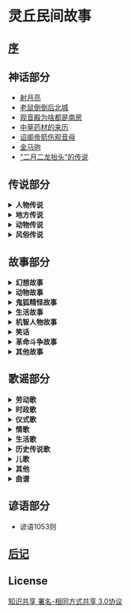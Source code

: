 # 灵丘民间故事

## [序](序.md)

## 神话部分

* [射月亮](神话部分/射月亮.md)
* [老鼠倒倒后北城](神话部分/老鼠倒倒后北城.md)
* [观音殿为啥都是南房](神话部分/观音殿为啥都是南房.md)
* [中草药材的来历](神话部分/中草药材的来历.md)
* [诏阁帝箭伤观音母](神话部分/诏阁帝箭伤观音母.md)
* [金马驹](神话部分/金马驹.md)
* [“二月二龙抬头”的传说](神话部分/“二月二龙抬头”的传说.md)

## 传说部分

<details>
<summary><b>人物传说</b></summary>

* [赵武灵王](传说部分/人物传说/赵武灵王.md)
* [刘秀封树](传说部分/人物传说/刘秀封树.md)
* [李存孝的传说故事](传说部分/人物传说/李存孝的传说故事.md)
* [李存孝传说四则](传说部分/人物传说/李存孝传说四则.md)
* [李存孝和“嗡嗡石”](传说部分/人物传说/李存孝和“嗡嗡石”.md)
* [李存孝的脚印](传说部分/人物传说/李存孝的脚印.md)
* 用贤不记仇
* 鲁班相亲
* 卓文君夜奔
* 张释之执法
* 诸葛亮和鹅毛扇
* 关公斩除“王八精”
* 关公磨刀
* 题扇桥
* 老爷的名字不外借
* 苏东坡画扇结案
* 唐伯虎画扇当钱解难题。
* 狄青拳打“拦街虎”
* 关于王遵文的传说
* 武状元李广金的传说。
* 杜上化的故事
* 灵丘才子杜上化
* 杜上化的传
* 李冠洋的传说
* 神奇的龙诚和尚
* 杨丙惠坐城隍
* “海底捞月”的武举
* 王十万的故事
* 王十万的传说
* 白求恩在灵丘
* 安义的故事
* 一碗凉粉

</details>

<details>
<summary><b>地方传说</b></summary>

* [灵丘县的来历](传说部分/地方传说/灵丘县的来历.md)
* [灵丘县“九景十八拗”的来历](传说部分/地方传说/灵丘县“九景十八拗”的来历.md)
* [塔井三奇觉山寺](传说部分/地方传说/塔井三奇觉山寺.md)
* [白马刨泉白马寺](传说部分/地方传说/白马刨泉白马寺.md)
* 松柏不乱邓峰寺
* 毛驴驮水黄台寺
* 早种晚收禅庵寺
* 钟鼓倒吊大云寺
* 一树双影双峰寺
* 滴水成钟龙泉寺
* 有影无踪天堂寺
* 糟里没酒喝，梭里没布穿
* 水芦（路）不撑船，门头在水面
* 驼水不驮水，古之河常驮水
* 三山不在山，荞麦川尽在山
* 城西有个东河南，城东有个西马圈
* 北面有个南兑沟，南面有个上北泉
* 小寨不算小，大地不显眼
* 长城没有城，下关不是关
* 大黄岭出白土，烟熏崖不见炭
* 月翻落照月翻寺
* 鲁班造觉山塔
* 鸠龙岗的来历
* 煤窑鞍
* 手托崖的传说（之一）
* 手托崖的传说（之二）
* 腰站的来历
* 天沟的来历
* 云彩岭的来历
* 老虎眼山的来历
* 凤凰尖与暖泉镇的传说
* 石牛地的传说
* 含水村的来历
* 王长胳膊赵长腿
* “车道壕”和“牛蹄印”
* 南沟里的传说
* 石人儿和扭扭松
* 牛郎山上的神龙
* 小彦村的来历

</details>

<details>
<summary><b>动物传说</b></summary>

* [狍子的上唇为啥有道缝](传说部分/动物传说/狍子的上唇为啥有道缝.md)
* 狍子的上唇为啥有道缝
* 牛为啥没有上门牙
* 仙狗送粮
* 蛄、鸪讨封
* 关于喜鹊的传说
* 公鸡叫鸣为何来
* 人吃狗衣禄的传说
* 猫狗不合的由来

</details>

<details>
<summary><b>风俗传说</b></summary>

* [“腊八人”的传说（之一）](传说部分/风俗传说/“腊八人”的传说（之一）.md)
* “腊八人”的传说（之二）
* 猎八粥的传说

</details>

## 故事部分

<details>
<summary><b>幻想故事</b></summary>

* [赊三与现二](故事部分/幻想故事/赊三与现二.md)
* 赊三与现二
* 人心不足蛇吞相
* 三个闺女寻人家
* 神棍儿
* 人为财死，鸟为食亡
* 苍蝇的来历
* 瓦盆告状
* 观音是谁
* 金银与脚板
* 巍山盗宝
* 娘娘庙的来历
* 老大和老二
* 媳妇变驴
* 高僧与心
* 黄狗耕地
* “原来我娘就是佛”
* 求活佛
* 聚宝盆
* 孝顺不孝顺天知道
* 乞丐秀才

</details>

<details>
<summary><b>动物故事</b></summary>

* [蛤蟆和燕子](故事部分/动物故事/蛤蟆和燕子.md)
* 猫和耗子的故事
* 无义之人不可交，哪有真心挂树梢
* 害人亦害已
* 燕子报恩怨
* 老虎报恩
* 毛猴儿姥姥
* 耗子娶媳妇

</details>

<details>
<summary><b>鬼狐精怪故事</b></summary>

* [阎王设计拿彭松](故事部分/鬼狐精怪故事/阎王设计拿彭松.md)
* 三爬子的传说
* 鱼石崖的传说
* 张打渔和县官
* 门环环货郎哥与老狼精
* 蛤蟆胎
* 寒淤地的来历
* 大白狼和小红狼
* 智除蚰蜒精
* 镇山石的传说

</details>

<details>
<summary><b>生活故事</b></summary>

* [憨虎进城](故事部分/生活故事/憨虎进城.md)
* 勤招宝、懒引屎
* 输死鬼与偷人贼
* 勤与俭
* 父行子效
* 三两银子学手艺
* 引虎下山
* 哥俩下城
* 懒夫妻
* 吃嘴儿
* 羊倌升天
* 媳妇念诵哩
* 懒汉求神
* 猜黑豆
* 投帕选夫
* 傻小子
* 吹灯
* 乌木孩子
* “蓝茄子”老汉在哪里
* 撞街起名
* 穷老道补扇
* 买琵琶
* 行酒令
* 傻儿子学手艺
* 助贼偷鞋
* 敬老媳
* 克字
* 一鸣惊人
* 一屁断交
* 皇帝招婿
* 纨扇与宝箭
* 财迷精的后事
* 山汉儿老婆骂长街
* 白花教书
* 罗金罐遭雷劈
* 山汉儿和城汉儿
* 仨可怜
* 大风刮了个光杆杆
* 十头牛与十斤油
* 公公告媳妇挨了打
* 懒弟兄
* 女婿赴席
* 村妇整治赖和尚。
* 笨学生
* 活宝

</details>

<details>
<summary><b>机智人物故事</b></summary>

* [王维买药](故事部分/机智人物故事/王维买药.md)
* 寿宴中作咬尾诗
* 书生同路
* 卖高帽的人
* 难三婿
* 聪慧当家把梨分
* 白吃的故事
* 翁婿斗智
* 樵夫公治长
* 半升麻籽走江南
* 三个女婿
* 老“溜”
* 三个女婿对酒令
* 鬼难擒
* 三个女婿拜寿
* 王老大住店
* 狗剩和狼不吃
* 马骨头与千里马
* 天黑看不着
* 聪明的三媳妇
* 三女婿对诗戏岳父
* 出穷对
* 出来看
* 以诗别人
* 谢学士的故事.....
* 四女婿对诗

</details>

<details>
<summary><b>笑话</b></summary>

* [媳妇分鸡](故事部分/笑话/媳妇分鸡.md)
* 谷面糊糊咬人哩
* 赚便宜
* 大黄狗没在了
* 车与菜
* 接运
* 画信
* 节省
* 学懒
* 母与子
* 倒话人家
* 秃舌闺女
* 口干
* 一个考生
* 学够了
* 李二家的笑话
* 笨孩念书
* 能否动土
* 问“二”字
* 教儿子识字
* 身上没菜光丟象牙了
* 好好先生
* 精货郎与傻村妇
* 保密
* 先生这一手真绝
* 东皮先生
* 谁在偷吃：
* 老虎吃人
* 不怕老婆的人
* 善忘
* 游文庙
* 傻哥哥愣弟
* 作料单
* 怕老婆
* 起名字
* 借口袋

</details>

<details>
<summary><b>革命斗争故事</b></summary>

* [全国民兵战斗英雄刘九江的故事](故事部分/革命斗争故事/全国民兵战斗英雄刘九江的故事.md)
* 姬纪海大摆地雷阵
* 宁死不屈斥日寇
* 刀劈阎子堂

</details>

<details>
<summary><b>其他故事</b></summary>

* [梦先生传奇](故事部分/其他故事/梦先生传奇.md)
* 杨庄过年听下关
* 李存孝打虎
* 大姑娘搀醉鬼
* 韩湘子讨封
* 八个小和尚大换工
* 幼女斩蛇

</details>

## 歌谣部分

<details>
<summary><b>劳动歌</b></summary>

* [打酸枣](歌谣部分/劳动歌/打酸枣.md)
* 摘花椒
* 交公粮

</details>

<details>
<summary><b>时政歌</b></summary>

* [灵丘是个好地方](歌谣部分/时政歌/灵丘是个好地方.md)
* 灵丘人民唱新歌
* 翻身人民把歌唱
* 翻身不忘共产党
* 十唱共产党
* 拜新年
* 埋地雷歌
* 拥军歌
* 救亡歌
* 云彩岭修路歌
* 嘿啦歌
* 慰问袋
* 民国初年缠脚板谣
* 问蒋介石
* 抗战八年小唱
* 刘庄“三一”惨案歌.
* 灰鬼白志沂
* 槐树开花
* 中国人民不好欺
* 民谣五则
* 打日寇

</details>

<details>
<summary><b>仪式歌</b></summary>

* [念喜歌（新）](歌谣部分/仪式歌/念喜歌（新）.md)
* 念喜歌(旧）
* 酒歌五则
* 行酒令
* 行酒令

</details>

<details>
<summary><b>情歌</b></summary>

* [串河湾](歌谣部分/情歌/串河湾.md)
* 四哥揽长工
* 这么好的东西为不住你
* 扇子计
* 调兵
* 阳春花儿开
* 打樱桃
* 卖菜
* 警五更
* 绣荷包
* 绣荷包（异文）
* 四季歌
* 盼五哥
* 吴哥放羊
* 送亲郎
* 挂红灯
* 送夫郎
* 望情郎
* 送情哥
* 卖胰子
* 张生戏莺莺

</details>

<details>
<summary><b>生活歌</b></summary>

* [女儿经](歌谣部分/生活歌/女儿经.md)
* 媳妇想娘家
* 二姐出嫁
* 生娃娃
* 走西口
* 邋遢老婆
* 担水
* 嫌丈夫
* 寡妇哭夫
* 打败鬼子再团圆
* 催眠谣
* 溪中映出两朵花
* 上冬校
* 民谣四首

</details>

<details>
<summary><b>历史传说歌</b></summary>

* [三国志](歌谣部分/历史传说歌/三国志.md)
* 画扇面
* 孟姜女哭唱十二月花
* 红云
* 庆寿
* 香连串
* 放风筝
* 珍珠倒卷帘
* 珍珠倒卷帘（异文）
* 珍珠倒翻帘
* 王祥卧鱼

</details>

<details>
<summary><b>儿歌</b></summary>

* [红公鸡](歌谣部分/儿歌/红公鸡.md)
* 财主家的四灰皮
* 巧女儿擀面歌
* 民谣二则
* 钉秤
* 童谣三则
* 黑老汉
* 豆皮皮
* 童谣三则
* 笑话儿吊把儿
* 捣捣碓
* 狼打柴
* 编篓篓
* 公鸡公鸡垒窝来
* 牛犊犊
* 捏面人儿
* 过大年响大炮
* 坑得老娘胡到哩
* 窑道的烟

</details>

<details>
<summary><b>其他</b></summary>

* [谝八树](歌谣部分/其他/谝八树.md)
* 对花
* 八路军赛过亲兄弟
* 谁们见过这个事情
* 尼姑思凡
* 飞鸟九九图
* 二十九“子”
* 无影传（一）
* 无影传（二）
* 民谣二首
* 鬼子走了
* 风溜儿
* 地雷阵

</details>

<details>
<summary><b>曲谱</b></summary>

* [打樱桃](歌谣部分/曲谱/打樱桃.md)
* 打樱桃
* 珍珠倒卷帘
* 阳春花儿开
* 枧树开花
* 刘庄“三一”惨案歌
* 谝八树
* 摘花椒
* 卖菜
* 绣荷包
* 二姐出嫁
* 望情郎
* 送亲郎
* 盼五哥
* 打日寇
* 灵丘是个好地方
* 灰鬼白志沂
* 送情郎
* 绣荷包（异文）
* 媳妇想娘家
* 警五更
* 送夫郎
* 张生戏莺莺
* 香连串
* 吴哥放羊
* 飞岛九九图
* 担水
* 挂红灯
* 邋遢老婆
* 尼姑思凡

</details>

## 谚语部分

* 谚语1053则

## [后记](后记.md)

## License

[知识共享 署名-相同方式共享 3.0协议](https://creativecommons.org/licenses/by-sa/3.0/deed.zh)
